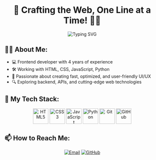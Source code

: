 <h1 align="center">🚀 Crafting the Web, One Line at a Time! 👨‍💻</h1>

<p align="center">
  <img src="https://readme-typing-svg.herokuapp.com?font=Fira+Code&pause=1000&color=FF5733&width=435&lines=Full-stack+Developer;Python+%7C+JavaScript+%7C+Frontend;Web3+Enthusiast" alt="Typing SVG" />
</p>

## 👨‍💻 About Me:
- 💻 Frontend developer with 4 years of experience
- 🛠 Working with HTML, CSS, JavaScript, Python
- 🎯 Passionate about creating fast, optimized, and user-friendly UI/UX
- 🔍 Exploring backend, APIs, and cutting-edge web technologies

## 🚀 My Tech Stack:
<p align="center">
  <img src="https://cdn.jsdelivr.net/gh/devicons/devicon/icons/html5/html5-original.svg" alt="HTML5" width="50" height="50"/>
  <img src="https://cdn.jsdelivr.net/gh/devicons/devicon/icons/css3/css3-original.svg" alt="CSS3" width="50" height="50"/>
  <img src="https://cdn.jsdelivr.net/gh/devicons/devicon/icons/javascript/javascript-original.svg" alt="JavaScript" width="50" height="50"/>
  <img src="https://cdn.jsdelivr.net/gh/devicons/devicon/icons/python/python-original.svg" alt="Python" width="50" height="50"/>
  <img src="https://cdn.jsdelivr.net/gh/devicons/devicon/icons/git/git-original.svg" alt="Git" width="50" height="50"/>
  <img src="https://cdn.jsdelivr.net/gh/devicons/devicon/icons/github/github-original.svg" alt="GitHub" width="50" height="50"/>
</p>

## 📫 How to Reach Me:
<p align="center">
  <a href="mailto:nazarcorovol09@gmail.com"><img src="https://img.shields.io/badge/Email-D14836?style=for-the-badge&logo=gmail&logoColor=white" alt="Email"/></a>
  <a href="https://github.com/ТВОЄ_ІМ'Я_НА_GITHUB"><img src="https://img.shields.io/badge/GitHub-181717?style=for-the-badge&logo=github&logoColor=white" alt="GitHub"/></a>
</p>
